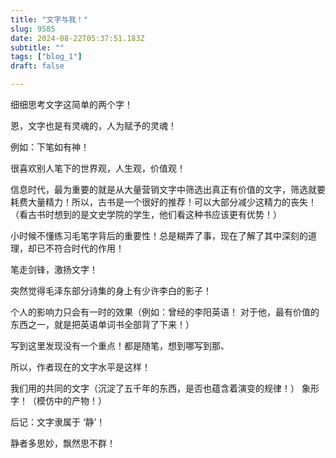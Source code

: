 ```yaml
--- 
title: "文字与我！" 
slug: 9585
date: 2024-08-22T05:37:51.183Z 
subtitle: "" 
tags: ["blog_1"] 
draft: false

--- 
```



细细思考文字这简单的两个字！

恩，文字也是有灵魂的，人为赋予的灵魂！

例如：下笔如有神！




很喜欢别人笔下的世界观，人生观，价值观！

信息时代，最为重要的就是从大量营销文字中筛选出真正有价值的文字，筛选就要耗费大量精力！所以，古书是一个很好的推荐！可以大部分减少这精力的丧失！（看古书时想到的是文史学院的学生，他们看这种书应该更有优势！）




小时候不懂练习毛笔字背后的重要性！总是糊弄了事，现在了解了其中深刻的道理，却已不符合时代的作用！

笔走剑锋，激扬文字！




突然觉得毛泽东部分诗集的身上有少许李白的影子！




个人的影响力只会有一时的效果（例如：曾经的李阳英语！ 对于他，最有价值的东西之一，就是把英语单词书全部背了下来！）




写到这里发现没有一个重点！都是随笔，想到哪写到那、




所以，作者现在的文字水平是这样！




我们用的共同的文字（沉淀了五千年的东西，是否也蕴含着演变的规律！）  象形字！（模仿中的产物！）




后记：文字隶属于 ‘静’！

静者多思妙，飘然思不群！



















